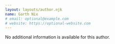 ```yaml
---
layout: layouts/author.njk
name: Garth Nix
# email: optional@example.com
# website: https://optional-website.com
---
```

No additional information is available for this author.
